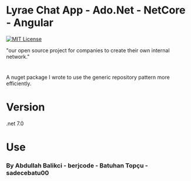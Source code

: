 # Lyrae Chat App - Ado.Net - NetCore - Angular

[![MIT License][license-shield]][license-url]

"our open source project for companies to create their own internal network."




# 
 A nuget package I wrote to use the generic repository pattern more efficiently.
# Version
.net 7.0

# Use 

[license-shield]: https://img.shields.io/github/license/othneildrew/Best-README-Template.svg?style=for-the-badge
[license-url]: https://github.com/berjcode/GenericRepositoryPatternNugetPackageV1.0.1/blob/main/LICENSE
                                                                                                                      
   ###    By Abdullah Balikci - berjcode -  Batuhan Topçu - sadecebatu00 

